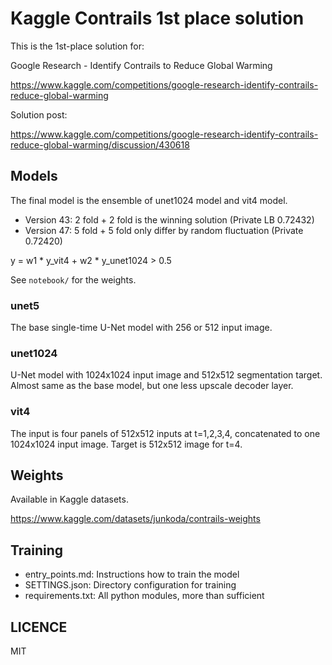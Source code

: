 # Kaggle Contrails 1st place solution

This is the 1st-place solution for:

Google Research - Identify Contrails to Reduce Global Warming

https://www.kaggle.com/competitions/google-research-identify-contrails-reduce-global-warming

Solution post:

https://www.kaggle.com/competitions/google-research-identify-contrails-reduce-global-warming/discussion/430618


## Models

The final model is the ensemble of unet1024 model and vit4 model.

- Version 43: 2 fold + 2 fold is the winning solution (Private LB 0.72432)
- Version 47: 5 fold + 5 fold only differ by random fluctuation (Private 0.72420)

y = w1 * y_vit4 + w2 * y_unet1024 > 0.5

See `notebook/` for the weights.


### unet5

The base single-time U-Net model with 256 or 512 input image.

### unet1024

U-Net model with 1024x1024 input image and 512x512 segmentation target.
Almost same as the base model, but one less upscale decoder layer.

### vit4

The input is four panels of 512x512 inputs at t=1,2,3,4, concatenated to one 1024x1024 input image. Target is 512x512 image for t=4.

## Weights

Available in Kaggle datasets.

https://www.kaggle.com/datasets/junkoda/contrails-weights


## Training

- entry_points.md: Instructions how to train the model
- SETTINGS.json: Directory configuration for training
- requirements.txt: All python modules, more than sufficient

## LICENCE

MIT
